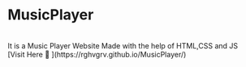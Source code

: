 # MusicPlayer
<br>
It is a Music Player Website Made with the help of HTML,CSS and JS
<br> 
[Visit Here 🚀 ](https://rghvgrv.github.io/MusicPlayer/)
 
